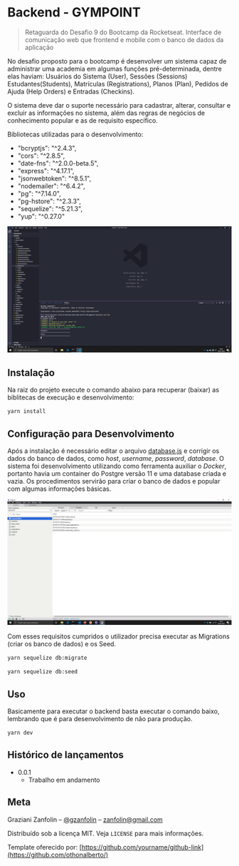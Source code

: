 # Backend - GYMPOINT

> Retaguarda do Desafio 9 do Bootcamp da Rocketseat. Interface de comunicação web que frontend e mobile com o banco de dados da aplicação

No desafio proposto para o bootcamp é desenvolver um sistema capaz de administrar uma academia em algumas funções pré-determinada, dentre elas haviam: Usuários do Sistema (User), Sessões (Sessions) Estudantes(Students), Matrículas (Registrations), Planos (Plan), Pedidos de Ajuda (Help Orders) e Entradas (Checkins).

O sistema deve dar o suporte necessário para cadastrar, alterar, consultar e excluir as informações no sistema, além das regras de negócios de conhecimento popular e as de requisito específico.

Bibliotecas utilizadas para o desenvolvimento:

- "bcryptjs": "^2.4.3",
- "cors": "^2.8.5",
- "date-fns": "^2.0.0-beta.5",
- "express": "^4.17.1",
- "jsonwebtoken": "^8.5.1",
- "nodemailer": "^6.4.2",
- "pg": "^7.14.0",
- "pg-hstore": "^2.3.3",
- "sequelize": "^5.21.3",
- "yup": "^0.27.0"

![](../prints/backend_vscode.png)

## Instalação

Na raiz do projeto execute o comando abaixo para recuperar (baixar) as biblitecas de execução e desenvolvimento:

```sh
yarn install
```

## Configuração para Desenvolvimento

Após a instalação é necessário editar o arquivo [database.js](./src/config/database.js) e corrigir os dados do banco de dados, como _host_, _username_, _password_, _database_. O sistema foi desenvolvimento utilizando como ferramenta auxiliar o _Docker_, portanto havia um container do Postgre versão 11 e uma database criada e vazia. Os procedimentos servirão para criar o banco de dados e popular com algumas informações básicas.

![](../prints/postbird_squelizemeta.png)

Com esses requisitos cumpridos o utilizador precisa executar as Migrations (criar os banco de dados) e os Seed.

```sh
yarn sequelize db:migrate
```

```sh
yarn sequelize db:seed
```

## Uso

Basicamente para executar o backend basta executar o comando baixo, lembrando que é para desenvolvimento de não para produção.

```sh
yarn dev
```

## Histórico de lançamentos

- 0.0.1
  - Trabalho em andamento

## Meta

Graziani Zanfolin – [@gzanfolin](https://twitter.com/gzanfolin) – zanfolin@gmail.com

Distribuído sob a licença MIT. Veja `LICENSE` para mais informações.

Template oferecido por:
[https://github.com/yourname/github-link](https://github.com/othonalberto/)
